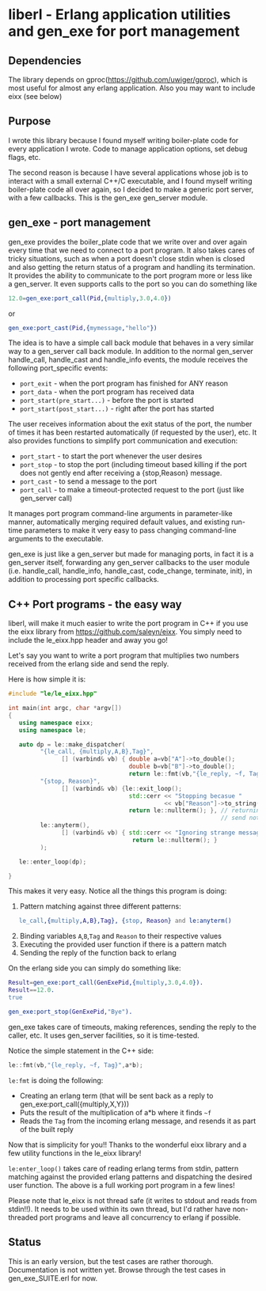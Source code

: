 # liberl - Erlang application utilities and gen\_exe for port management

## Dependencies
The library depends on gproc(https://github.com/uwiger/gproc), which is
most useful for almost any erlang application. Also you may want to
include eixx (see below)

## Purpose
I wrote this library because I found myself writing boiler-plate code
for every application I wrote. Code to manage application options,
set debug flags, etc.

The second reason is because I have several applications whose job
is to interact with a small external C++/C executable, and I found
myself writing boiler-plate code all over again, so I decided to make
a generic port server, with a few callbacks. This is the gen\_exe
gen\_server module.

## gen_exe - port management 
gen_exe provides the boiler_plate code that we write over and over again every
time that we need to connect to a port program. It also takes cares of tricky
situations, such as when a port doesn't close stdin when is closed and also 
getting the return status of a program and handling its termination. 
It provides the ability to communicate to the port program more or less like a
gen_server. It even supports calls to the port so you can do something like

```erlang
12.0=gen_exe:port_call(Pid,{multiply,3.0,4.0})
```
 or
```erlang
gen_exe:port_cast(Pid,{mymessage,"hello"})
```

The idea is to have a simple call back module that behaves in a
very similar way to a gen_server call back module. In addition to the normal
gen_server handle_call, handle_cast and handle_info events, the module receives
the following port_specific events:

* `port_exit` - when the port program has finished for ANY reason
* `port_data` - when the port program has received data
* `port_start(pre_start...)` - before the port is started
* `port_start(post_start...)` - right after the port has started

The user receives information about the exit status of the port, the number
of times it has been restarted automatically (if requested by the user), etc.
It also provides functions to simplify port communication and execution:
* `port_start` - to start the port whenever the user desires
* `port_stop`  - to stop the port (including timeout based killing if the port
                 does not gently end after receiving a {stop,Reason} message.
* `port_cast`  - to send a message to the port
* `port_call`  - to make a timeout-protected request to the port (just like
                 gen_server call)

It manages port program command-line arguments in parameter-like manner,
automatically merging required default values, and existing run-time parameters
to make it very easy to pass changing command-line arguments to the executable.

gen_exe is just like a gen_server but made for managing ports, in fact it is
a gen_server itself, forwarding any gen_server callbacks to the user module
(i.e. handle_call, handle_info, handle_cast, code_change, terminate, init), in
addition to processing port specific callbacks.

## C++ Port programs - the easy way

liberl, will make it much easier to write the port program in C++ if
you use the eixx library from https://github.com/saleyn/eixx. You 
simply need to include the le\_eixx.hpp header and away you go!

Let's say you want to write a port program that multiplies two numbers
received from the erlang side and send the reply.

Here is how simple it is:

```C++
#include "le/le_eixx.hpp"

int main(int argc, char *argv[])
{
   using namespace eixx;
   using namespace le;

   auto dp = le::make_dispatcher(
         "{le_call, {multiply,A,B},Tag}",
               [] (varbind& vb) { double a=vb["A"]->to_double();
                                  double b=vb["B"]->to_double();
                                  return le::fmt(vb,"{le_reply, ~f, Tag}",a*b); },
         "{stop, Reason}",
               [] (varbind& vb) {le::exit_loop();
                                  std::cerr << "Stopping becasue "
                                            << vb["Reason"]->to_string() << std::endl;
                                  return le::nullterm(); }, // returning le:nullterm() allows you to
                                                            // send nothing back to erlang
         le::anyterm(),
               [] (varbind& vb) { std::cerr << "Ignoring strange message";
                                   return le::nullterm(); }
         );

   le::enter_loop(dp);

}
```

This makes it very easy. Notice all the things this program is doing:
1. Pattern matching against three different patterns:
```erlang
   le_call,{multiply,A,B},Tag}, {stop, Reason} and le:anyterm()
```
2. Binding variables `A`,`B`,`Tag` and `Reason` to their respective values
3. Executing the provided user function if there is a pattern match
4. Sending the reply of the function back to erlang

On the erlang side you can simply do something like:

```erlang
Result=gen_exe:port_call(GenExePid,{multiply,3.0,4.0}).
Result==12.0.
true

gen_exe:port_stop(GenExePid,"Bye").
```
gen_exe takes care of timeouts, making references, sending the reply to the
caller, etc. It uses gen_server facilities, so it is time-tested.

 Notice the simple statement in the C++ side: 

```C++
le::fmt(vb,"{le_reply, ~f, Tag}",a*b);
``` 

`le:fmt` is doing the following:
* Creating an erlang term (that will be sent back as a reply to
  gen_exe:port_call({multiply,X,Y}))
* Puts the result of the multiplication of a*b where it finds `~f`
* Reads the `Tag` from the incoming erlang message, and resends it as part of
  the built reply

Now that is simplicity for you!! Thanks to the wonderful eixx library and a few
utility functions in the le_eixx library!

`le:enter_loop()` takes care of reading erlang terms from stdin, pattern
matching against the provided erlang patterns and dispatching the desired user
function. The above is a full working port program in a few lines!

Please note that le_eixx is not thread safe (it writes to stdout and reads from
stdin!!). It needs to be used within its own thread, but I'd rather have
non-threaded port programs and leave all concurrency to erlang if possible.

## Status
This is an early version, but the test cases are rather thorough. Documentation
is not written yet. Browse through the test cases in gen_exe_SUITE.erl for now.

